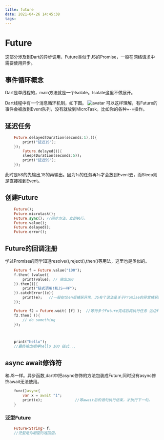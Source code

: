 ```yaml
---
title: future
date: 2021-04-26 14:45:38
tags:
---
```


# Future
这部分涉及到Dart的异步调用，Future类似于JS的Promise，一般在网络请求中需要使用异步。
## 事件循环概念
Dart是单线程的，main方法就是一个Isolate。Isolate这里不做展开。

Dart线程中有一个消息循环机制，如下图。
![avatar](\img\Task&Event.png)
可以这样理解，有Future的事件会被放到Event队列，没有就放到MicroTask，比如你的各种+-=操作。

## 延迟任务
```dart
    Future.delayed(Duration(seconds:1),(){
        print("延迟1S");
    });
        Future.delayed((){
        sleep(Duration(seconds:5));
        print("延迟5S");
    });
```
此时是5S的先输出,1S的再输出。因为1s的任务再1s才会放到Event去，而Sleep则是直接推到Event。

## 创建Future
```dart
    Future();
    Future.microtask();
    Future.sync(); //同步方法，立即执行。
    Future.value();
    Future.delayed();
    Future.error();
```

## Future的回调注册
学过Promise的同学知道resolve(),reject(),then()等用法，这里也是类似的。
```dart
    Future f = Future.value("100");
    f.then( (value){
        print(value); // 输出100
    }).then((){
        print("链式调用!和JS一样");
    }).catchError((e){
        print(e);   //一般在then后捕获异常，JS有个说法是关于Promise的异常捕获和常规的有点不一样。
    });

    Future f2 = Future.wait( [f] );  //等待多个Future完成后再执行任务 这边f的值一般是注册回调中return的值，也就是value
    f2.then( (){
        // do something
    });



    print("hello");
    //最终输出顺序hello 100 链式...
```
## async await修饰符
和JS一样。异步函数,dart中把async修饰的方法包装成Future,同时没有async修饰await无法使用。
```dart
    func()async{
        var x = await "1";
        print(x);               //等await后的语句执行结束，才执行下一句。
    }
```

### 泛型Future
```dart
    Future<String> f;
    //泛型是你期望的返回值。
```


